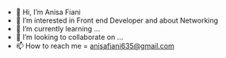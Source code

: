 - 👋 Hi, I’m Anisa Fiani
- 👀 I’m interested in Front end Developer and about Networking 
- 🌱 I’m currently learning ...
- 💞️ I’m looking to collaborate on ...
- 📫 How to reach me = anisafiani635@gmail.com

<!---
anisafiani02/anisafiani02 is a ✨ special ✨ repository because its `README.md` (this file) appears on your GitHub profile.
You can click the Preview link to take a look at your changes.
--->
